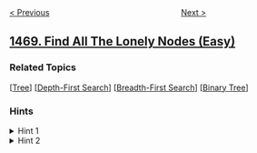 <!--|This file generated by command(leetcode description); DO NOT EDIT.    |-->
<!--+----------------------------------------------------------------------+-->
<!--|@author    awesee <openset.wang@gmail.com>                           |-->
<!--|@link      https://github.com/awesee                                 |-->
<!--|@home      https://github.com/awesee/leetcode                        |-->
<!--+----------------------------------------------------------------------+-->

[< Previous](../calculate-salaries "Calculate Salaries")
　　　　　　　　　　　　　　　　
[Next >](../shuffle-the-array "Shuffle the Array")

## [1469. Find All The Lonely Nodes (Easy)](https://leetcode.com/problems/find-all-the-lonely-nodes "寻找所有的独生节点")



### Related Topics
  [[Tree](../../tag/tree/README.md)]
  [[Depth-First Search](../../tag/depth-first-search/README.md)]
  [[Breadth-First Search](../../tag/breadth-first-search/README.md)]
  [[Binary Tree](../../tag/binary-tree/README.md)]

### Hints
<details>
<summary>Hint 1</summary>
Do a simple tree traversal, try to check if the current node is lonely or not.
</details>

<details>
<summary>Hint 2</summary>
Node is lonely if at least one of the left/right pointers is null.
</details>
